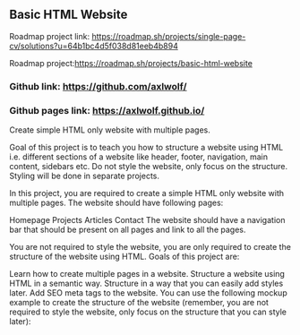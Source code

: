 ## Basic HTML Website

Roadmap project link: https://roadmap.sh/projects/single-page-cv/solutions?u=64b1bc4d5f038d81eeb4b894

Roadmap project:https://roadmap.sh/projects/basic-html-website

### Github link: https://github.com/axlwolf/

### Github pages link: https://axlwolf.github.io/

Create simple HTML only website with multiple pages.

Goal of this project is to teach you how to structure a website using HTML i.e. different sections of a website like header, footer, navigation, main content, sidebars etc. Do not style the website, only focus on the structure. Styling will be done in separate projects.

In this project, you are required to create a simple HTML only website with multiple pages. The website should have following pages:

Homepage
Projects
Articles
Contact
The website should have a navigation bar that should be present on all pages and link to all the pages.

You are not required to style the website, you are only required to create the structure of the website using HTML. Goals of this project are:

Learn how to create multiple pages in a website.
Structure a website using HTML in a semantic way.
Structure in a way that you can easily add styles later.
Add SEO meta tags to the website.
You can use the following mockup example to create the structure of the website (remember, you are not required to style the website, only focus on the structure that you can style later):
